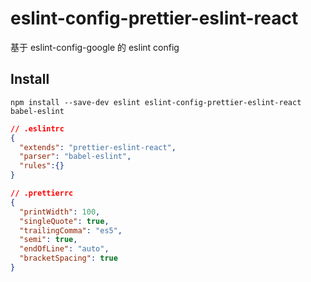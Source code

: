 # eslint-config-prettier-eslint-react

基于 eslint-config-google 的 eslint config

## Install

```
npm install --save-dev eslint eslint-config-prettier-eslint-react babel-eslint
```

```json
// .eslintrc
{
  "extends": "prettier-eslint-react",
  "parser": "babel-eslint",
  "rules":{}
}
```

```json
// .prettierrc
{
  "printWidth": 100,
  "singleQuote": true,
  "trailingComma": "es5",
  "semi": true,
  "endOfLine": "auto",
  "bracketSpacing": true
}
```
